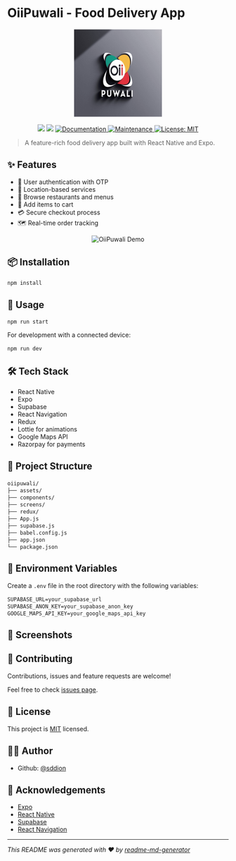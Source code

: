 
# OiiPuwali - Food Delivery App

<p align="center">
  <img src="assets\icon.png" alt="OiiPuwali Logo" width="200"/>
</p>

<p align="center">
  <img src="https://img.shields.io/badge/version-1.0.0-blue.svg?cacheSeconds=2592000" />
  <img src="https://img.shields.io/badge/node-%3E%3D%2012.0.0-green.svg" />
  <a href="https://github.com/sddion/oiipuwali#readme" target="_blank">
    <img alt="Documentation" src="https://img.shields.io/badge/documentation-yes-brightgreen.svg" />
  </a>
  <a href="https://github.com/sddion/oiipuwali/graphs/commit-activity" target="_blank">
    <img alt="Maintenance" src="https://img.shields.io/badge/Maintained%3F-yes-green.svg" />
  </a>
  <a href="https://github.com/sddion/oiipuwali/blob/master/LICENSE" target="_blank">
    <img alt="License: MIT" src="https://img.shields.io/github/license/sddion/oiipuwali" />
  </a>
</p>

> A feature-rich food delivery app built with React Native and Expo.

## ✨ Features

- 📱 User authentication with OTP
- 📍 Location-based services
- 🍔 Browse restaurants and menus
- 🛒 Add items to cart
- 💳 Secure checkout process
- 🗺️ Real-time order tracking

<p align="center">
  <img src="https://your-app-demo.gif" alt="OiiPuwali Demo" width="300"/>
</p>

## 📦 Installation

```sh
npm install
```

## 🚀 Usage

```shellscript
npm run start
```

For development with a connected device:

```shellscript
npm run dev
```

## 🛠️ Tech Stack

- React Native
- Expo
- Supabase
- React Navigation
- Redux
- Lottie for animations
- Google Maps API
- Razorpay for payments


## 📁 Project Structure

```plaintext
oiipuwali/
├── assets/
├── components/
├── screens/
├── redux/
├── App.js
├── supabase.js
├── babel.config.js
├── app.json
└── package.json
```

## 🔐 Environment Variables

Create a `.env` file in the root directory with the following variables:

```plaintext
SUPABASE_URL=your_supabase_url
SUPABASE_ANON_KEY=your_supabase_anon_key
GOOGLE_MAPS_API_KEY=your_google_maps_api_key
```

## 📱 Screenshots









## 🤝 Contributing

Contributions, issues and feature requests are welcome!

Feel free to check [issues page](https://github.com/sddion/oiipuwali/issues).

## 📝 License

This project is [MIT](https://github.com/sddion/oiipuwali/blob/master/LICENSE) licensed.

## 👨‍💻 Author

- Github: [@sddion](https://github.com/sddion)


## 🙏 Acknowledgements

- [Expo](https://expo.io/)
- [React Native](https://reactnative.dev/)
- [Supabase](https://supabase.io/)
- [React Navigation](https://reactnavigation.org/)


---

*This README was generated with ❤️ by [readme-md-generator](https://github.com/kefranabg/readme-md-generator)*